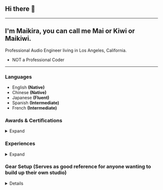 ## Hi there 👋

---

## I'm Maikira, you can call me Mai or Kiwi or Maikiwi. 
Professional Audio Engineer living in Los Angeles, California. 
* NOT a Professional Coder
--- 



### Languages
- English **(Native)**
- Chinese **(Native)**
- Japanese **(Fluent)**
- Spanish **(Intermediate)**
- French **(Intermediate)**

### Awards & Certifications
<details>
<summary>Expand</summary>

2015 - Student of the Year | International Baccalaureate 

2016 - Best Startup of the Industry | IDG Capital

2016 - Recognition of Leadership | International Baccalaureate

2017 - Excellence in Academics | International Baccalaureate

2017 - JLPT N3 | Japan Foundation and Japan Educational Exchanges and Services

2019 - Curie-ous Innovator Award | **XXX**

2020 - Excellence in Academics | **XXX**
</details>

### Experiences
<details>
<summary>Expand</summary>
  
1 year - Sennheiser | Specialized in DSP/RF Transmission

1 year - XXX | UI/UX Design & HID Implementations

6 years to date - Professional Audio Engineer + Operating an audio company

- Corrective DSP & Audio Circuit Design (Eliminating Crosstalk etc)
- Mastering & Audio Signal Manipulation
- Psychoacoustics 
- Python & Tensorflow (AI; Statistics)
- AWS IoT/IaaS
</details>

### Gear Setup (Serves as good reference for anyone wanting to build up their own studio)
<details>
  
- CPU | i9-10900K + 240mm Liquid Cooling
- GPU | RTX 3090 + 240mm Liquid Cooling
- RAM | 128GB DDR4-3200 Corsair Vengeance
- Monitor | Samsung Odyssey G9 & LG 29UM68-P
- Keyboard | Logitech G815
- Mouse | Logitech G903
- Headphones | HD 800S (I use this the most out of like a million)
- IEMs | 64 Audio U12t; Sony IER-Z1R; Shure SE846; AKG N5005 + other irrelevant stuff 
- Desktop Amp | Sony TA-ZH1ES 
- Desktop DAC | RME ADI-2-DAC FS
- Monitors | Genelec 8351B x2; W371A x1
- Audio Interface | RME Babyface Pro FS
- Microphone | Neumann U87Ai & Shure SM7b for discord; An used KU100 (but normally checked out to content creators)
- Daily Driver Laptop | Decked Out Macbook Pro 16' (5600M GPU) 
  
</details>
